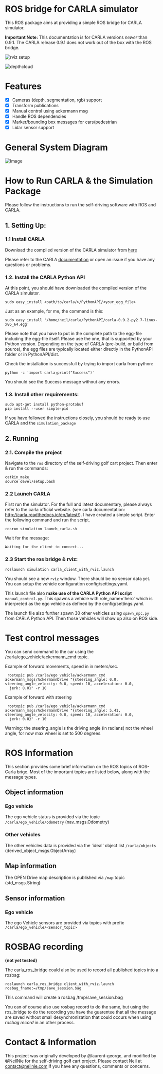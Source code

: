 
# ROS bridge for CARLA simulator

This ROS package aims at providing a simple ROS bridge for CARLA simulator.

__Important Note:__
This documentation is for CARLA versions *newer* than 0.9.1. The CARLA release 0.9.1
does not work out of the box with the ROS bridge.

![rviz setup](./assets/simulator-1.png "rviz")

![depthcloud](./assets/simulator-2.png "depthcloud")

# Features

- [x] Cameras (depth, segmentation, rgb) support
- [x] Transform publications
- [x] Manual control using ackermann msg
- [x] Handle ROS dependencies
- [x] Marker/bounding box messages for cars/pedestrian
- [x] Lidar sensor support

# General System Diagram
![Image](./assets/self-driving-golf-cart-flow-chart-sim.jpg)

# How to Run CARLA & the Simulation Package

Please follow the instructions to run the self-driving software with ROS and CARLA.

## 1. Setting Up:

### 1.1 Install CARLA

Download the compiled version of the CARLA simulator from [here](https://github.com/carla-simulator/carla/releases)

Please refer to the CARLA [documentation](https://carla.readthedocs.io/en/latest/getting_started/) or open an issue if you have any questions or problems. 

### 1.2. Install the CARLA Python API

At this point, you should have downloaded the compiled version of the CARLA simulator. 

    sudo easy_install <path/to/carla/>/PythonAPI/<your_egg_file>

Just as an example, for me, the command is this:

	sudo easy_install '/home/neil/carla/PythonAPI/carla-0.9.2-py2.7-linux-x86_64.egg'

Please note that you have to put in the complete path to the egg-file including the egg-file itself. Please use the one, that is supported by your Python version. Depending on the type of CARLA (pre-build, or build from source), the egg files are typically located either directly in the PythonAPI folder or in PythonAPI/dist.

Check the installation is successfull by trying to import carla from python:

    python -c 'import carla;print("Success")'

You should see the Success message without any errors.

### 1.3. Install other requirements:

    sudo apt-get install python-protobuf
    pip install --user simple-pid

If you have followed the instructions closely, you should be ready to use CARLA and the `simulation_package`

## 2. Running

### 2.1. Compile the project

Navigate to the  `ros` directory of the self-driving golf cart project. Then enter & run the commands:

    catkin_make
    source devel/setup.bash

### 2.2 Launch CARLA

First run the simulator. For the full and latest documentary, please always refer to the carla official website. (see carla documentation: http://carla.readthedocs.io/en/latest/). I have created a simple script. Enter the following command and run the script.

    rosrun simulation launch_carla.sh 

Wait for the message:

    Waiting for the client to connect...

### 2.3 Start the ros bridge & rviz:

    roslaunch simulation carla_client_with_rviz.launch

You should see a new `rviz` window. There should be no sensor data yet.  You can setup the vehicle configuration config/settings.yaml.

This launch file also  __make use of the CARLA Python API script__ `manual_control.py`.
This spawns a vehicle with role_name='hero' which is interpreted as the ego
vehicle as defined by the config/settings.yaml.

The launch file also further spawn 30 other vehicles using `spawn_npc.py` from CARLA Python API.
Then those vehicles will show up also on ROS side.

# Test control messages
You can send command to the car using the /carla/ego_vehicle/ackermann_cmd topic.

Example of forward movements, speed in in meters/sec.

     rostopic pub /carla/ego_vehicle/ackermann_cmd ackermann_msgs/AckermannDrive "{steering_angle: 0.0, steering_angle_velocity: 0.0, speed: 10, acceleration: 0.0,
      jerk: 0.0}" -r 10

Example of forward with steering

     rostopic pub /carla/ego_vehicle/ackermann_cmd ackermann_msgs/AckermannDrive "{steering_angle: 5.41, steering_angle_velocity: 0.0, speed: 10, acceleration: 0.0,
      jerk: 0.0}" -r 10

  Warning: the steering_angle is the driving angle (in radians) not the wheel angle, for now max wheel is set to 500 degrees.

# ROS Information

This section provides some brief information on the ROS topics of ROS-Carla brige. Most of the important topics are listed below, along with the message types.

## Object information

### Ego vehicle

The ego vehicle status is provided via the topic `/carla/ego_vehicle/odometry` (nav_msgs.Odometry)

### Other vehicles

The other vehicles data is provided via the 'ideal' object list `/carla/objects` (derived_object_msgs.ObjectArray)

## Map information

The OPEN Drive map description is published via `/map` topic (std_msgs.String)

## Sensor information

### Ego vehicle
The ego Vehicle sensors are provided via topics with prefix `/carla/ego_vehicle/<sensor_topic>`

# ROSBAG recording
__(not yet tested)__

The carla_ros_bridge could also be used to record all published topics into a rosbag:

    roslaunch carla_ros_bridge client_with_rviz.launch rosbag_fname:=/tmp/save_session.bag

This command will create a rosbag /tmp/save_session.bag

You can of course also use rosbag record to do the same, but using the ros_bridge to do the recording you have the guarentee that all the message are saved without small desynchronization that could occurs when using *rosbag record* in an other process.

# Contact & Information

This project was originally developed by @laurent-george, and modified by @NeilNie for the self-driving golf cart project. Please contact Neil at contact@neilnie.com if you have any questions, comments or concerns.

